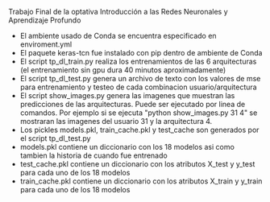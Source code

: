 Trabajo Final de la optativa Introducción a las Redes Neuronales y Aprendizaje Profundo

- El ambiente usado de Conda se encuentra especificado en enviroment.yml
- El paquete keras-tcn fue instalado con pip dentro de ambiente de Conda
- El script tp_dl_train.py realiza los entrenamientos de las 6 arquitecturas (el entrenamiento sin gpu dura 40 minutos aproximadamente)
- El script tp_dl_test.py genera un archivo de texto con los valores de mse para entrenamiento y testeo de cada combinacion usuario/arquitectura
- El script show_images.py genera las imagenes que muestran las predicciones de las arquitecturas. Puede ser ejecutado por linea de comandos. Por ejemplo si se ejecuta "python show_images.py 31 4" se mostraran las imagenes del usuario 31 y la arquitectura 4.
- Los pickles models.pkl, train_cache.pkl y test_cache son generados por el script tp_dl_test.py
- models.pkl contiene un diccionario con los 18 modelos asi como tambien la historia de cuando fue entrenado
- test_cache.pkl contiene un diccionario con los atributos X_test y y_test para cada uno de los 18 modelos
- train_cache.pkl contiene un diccionario con los atributos X_train y y_train para cada uno de los 18 modelos
